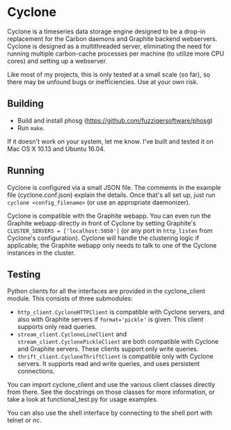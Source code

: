 # Cyclone

Cyclone is a timeseries data storage engine designed to be a drop-in replacement for the Carbon daemons and Graphite backend webservers. Cyclone is designed as a multithreaded server, eliminating the need for running multiple carbon-cache processes per machine (to utilize more CPU cores) and setting up a webserver.

Like most of my projects, this is only tested at a small scale (so far), so there may be unfound bugs or inefficiencies. Use at your own risk.

## Building

- Build and install phosg (https://github.com/fuzziqersoftware/phosg)
- Run `make`.

If it doesn't work on your system, let me know. I've built and tested it on Mac OS X 10.13 and Ubuntu 16.04.

## Running

Cyclone is configured via a small JSON file. The comments in the example file (cyclone.conf.json) explain the details. Once that's all set up, just run `cyclone <config_filename>` (or use an appropriate daemonizer).

Cyclone is compatible with the Graphite webapp. You can even run the Graphite webapp directly in front of Cyclone by setting Graphite's `CLUSTER_SERVERS = ['localhost:5050']` (or any port in `http_listen` from Cyclone's configuration). Cyclone will handle the clustering logic if applicable; the Graphite webapp only needs to talk to one of the Cyclone instances in the cluster.

## Testing

Python clients for all the interfaces are provided in the cyclone_client module. This consists of three submodules:
- `http_client.CycloneHTTPClient` is compatible with Cyclone servers, and also with Graphite servers if `format='pickle'` is given. This client supports only read queries.
- `stream_client.CycloneLineClient` and `stream_client.CyclonePickleClient` are both compatible with Cyclone and Graphite servers. These clients support only write queries.
- `thrift_client.CycloneThriftClient` is compatible only with Cyclone servers. It supports read and write queries, and uses persistent connections.

You can import cyclone_client and use the various client classes directly from there. See the docstrings on those classes for more information, or take a look at functional_test.py for usage examples.

You can also use the shell interface by connecting to the shell port with telnet or nc.
